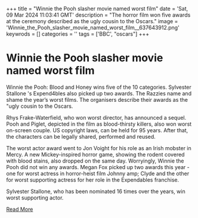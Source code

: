 +++
title = "Winnie the Pooh slasher movie named worst film"
date = 'Sat, 09 Mar 2024 11:03:41 GMT'
description = "The horror film won five awards at the ceremony described as the ugly cousin to the Oscars."
image = 'Winnie_the_Pooh_slasher_movie_named_worst_film__637643912.png'
keywrods =  []
categories = ''
tags = ['BBC', "oscars"]
+++

# Winnie the Pooh slasher movie named worst film

Winnie the Pooh: Blood and Honey wins five of the 10 categories.
Sylvester Stallone <bb>'s Expend4bles also picked up two awards.
The Razzies name and shame the year’s worst films.
The organisers describe their awards as the <bb>"ugly cousin to the Oscars.

Rhys Frake-Waterfield, who won worst director, has announced a sequel.
Pooh and Piglet, depicted in the film as blood-thirsty killers, also won worst on-screen couple.
US copyright laws, can be held for 95 years.
After that, the characters can be legally shared, performed and reused.

The worst actor award went to Jon Voight for his role as an Irish mobster in Mercy.
A new Mickey-inspired horror game, showing the rodent covered with blood stains, also dropped on the same day.
Worryingly, Winnie the Pooh did not win any awards.
Megan Fox picked up two awards this year - one for worst actress in horror-heist film Johnny <bb>amp; Clyde and the other for worst supporting actress for her role in the Expendables franchise.

Sylvester Stallone, who has been nominated 16 times over the years, win worst supporting actor.


[Read More](https://www.bbc.co.uk/news/entertainment-arts-68510904)
